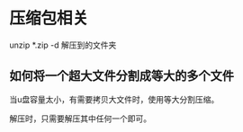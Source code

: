 # 压缩包相关

unzip *.zip -d 解压到的文件夹

## 如何将一个超大文件分割成等大的多个文件
当u盘容量太小，有需要拷贝大文件时，使用等大分割压缩。

解压时，只需要解压其中任何一个即可。





